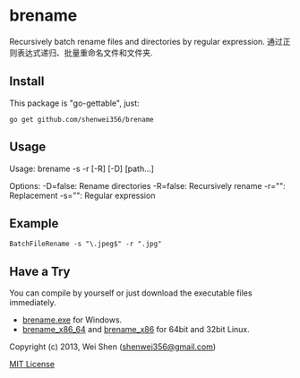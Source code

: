 brename
===============

Recursively batch rename files and directories by regular expression.
通过正则表达式递归、批量重命名文件和文件夹.

Install
-------
This package is "go-gettable", just:

    go get github.com/shenwei356/brename

Usage
-----
    
  Usage: brename -s <regexp> -r <replacement> [-R] [-D] [path...]

  Options:
    -D=false: Rename directories
    -R=false: Recursively rename
    -r="": Replacement
    -s="": Regular expression


Example
-------
    
    BatchFileRename -s "\.jpeg$" -r ".jpg"
    
Have a Try
----------
You can compile by yourself or just download the executable files immediately.

- [brename.exe](https://github.com/shenwei356/brename/blob/master/brename.win.tar.gz?raw=true) for Windows.
- [brename_x86_64](https://github.com/shenwei356/brename/blob/master/brename.x86_64.tar.gz?raw=true) and [brename_x86](https://github.com/shenwei356/brename/blob/master/brename.x86.tar.gz?raw=true) for 64bit and 32bit Linux.
    
Copyright (c) 2013, Wei Shen (shenwei356@gmail.com)

[MIT License](https://github.com/shenwei356/brename/blob/master/LICENSE)
